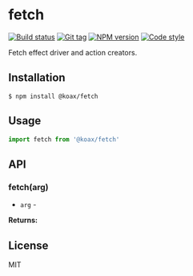 
# fetch

[![Build status][travis-image]][travis-url]
[![Git tag][git-image]][git-url]
[![NPM version][npm-image]][npm-url]
[![Code style][standard-image]][standard-url]

Fetch effect driver and action creators.

## Installation

    $ npm install @koax/fetch

## Usage

```js
import fetch from '@koax/fetch'

```

## API

### fetch(arg)

- `arg` -

**Returns:**

## License

MIT

[travis-image]: https://img.shields.io/travis/koaxjs/fetch.svg?style=flat-square
[travis-url]: https://travis-ci.org/koaxjs/fetch
[git-image]: https://img.shields.io/github/tag/koaxjs/fetch.svg
[git-url]: https://github.com/koaxjs/fetch
[standard-image]: https://img.shields.io/badge/code%20style-standard-brightgreen.svg?style=flat
[standard-url]: https://github.com/feross/standard
[npm-image]: https://img.shields.io/npm/v/@koax/fetch.svg?style=flat-square
[npm-url]: https://npmjs.org/package/@koax/fetch
